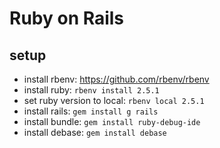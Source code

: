 # Ruby on Rails

## setup

* install rbenv: https://github.com/rbenv/rbenv
* install ruby: `rbenv install 2.5.1`
* set ruby version to local: `rbenv local 2.5.1`
* install rails: `gem install g rails`
* install bundle: `gem install ruby-debug-ide`
* install debase: `gem install debase`

